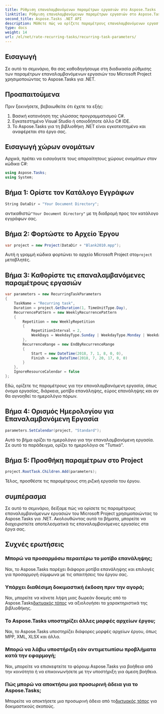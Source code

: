 ```yaml
---
title: Ρύθμιση επαναλαμβανόμενων παραμέτρων εργασιών στο Aspose.Tasks
linktitle: Ρύθμιση επαναλαμβανόμενων παραμέτρων εργασιών στο Aspose.Tasks
second_title: Aspose.Tasks .NET API
description: Μάθετε πώς να ορίζετε παραμέτρους επαναλαμβανόμενων εργασιών στο Microsoft Project χρησιμοποιώντας το Aspose.Tasks για .NET. Ολοκληρωμένο σεμινάριο με οδηγό βήμα προς βήμα.
type: docs
weight: 14
url: /el/net/rate-recurring-tasks/recurring-task-parameters/
---
```

## Εισαγωγή
Σε αυτό το σεμινάριο, θα σας καθοδηγήσουμε στη διαδικασία ρύθμισης των παραμέτρων επαναλαμβανόμενων εργασιών του Microsoft Project χρησιμοποιώντας το Aspose.Tasks για .NET.
## Προαπαιτούμενα
Πριν ξεκινήσετε, βεβαιωθείτε ότι έχετε τα εξής:
1. Βασική κατανόηση της γλώσσας προγραμματισμού C#.
2. Εγκατεστημένο Visual Studio ή οποιοδήποτε άλλο C# IDE.
3. Το Aspose.Tasks για τη βιβλιοθήκη .NET είναι εγκατεστημένο και αναφέρεται στο έργο σας.

## Εισαγωγή χώρων ονομάτων
Αρχικά, πρέπει να εισαγάγετε τους απαραίτητους χώρους ονομάτων στον κώδικα C#:
```csharp
using Aspose.Tasks;
using System;

```
## Βήμα 1: Ορίστε τον Κατάλογο Εγγράφων
```csharp
String DataDir = "Your Document Directory";
```
 αντικαθιστώ`"Your Document Directory"` με τη διαδρομή προς τον κατάλογο εγγράφων σας.
## Βήμα 2: Φορτώστε το Αρχείο Έργου
```csharp
var project = new Project(DataDir + "Blank2010.mpp");
```
 Αυτή η γραμμή κώδικα φορτώνει το αρχείο Microsoft Project στο`project` μεταβλητές.
## Βήμα 3: Καθορίστε τις επαναλαμβανόμενες παραμέτρους εργασιών
```csharp
var parameters = new RecurringTaskParameters
{
    TaskName = "Recurring task",
    Duration = project.GetDuration(1, TimeUnitType.Day),
    RecurrencePattern = new WeeklyRecurrencePattern
    {
        Repetition = new WeeklyRepetition
        {
            RepetitionInterval = 2,
            WeekDays = WeekdayType.Sunday | WeekdayType.Monday | WeekdayType.Friday
        },
        RecurrenceRange = new EndByRecurrenceRange
        {
            Start = new DateTime(2018, 7, 1, 8, 0, 0),
            Finish = new DateTime(2018, 7, 20, 17, 0, 0)
        }
    },
    IgnoreResourceCalendar = false
};
```
Εδώ, ορίζετε τις παραμέτρους για την επαναλαμβανόμενη εργασία, όπως όνομα εργασίας, διάρκεια, μοτίβο επανάληψης, εύρος επανάληψης και αν θα αγνοηθεί το ημερολόγιο πόρων.
## Βήμα 4: Ορισμός Ημερολογίου για Επαναλαμβανόμενη Εργασία
```csharp
parameters.SetCalendar(project, "Standard");
```
Αυτό το βήμα ορίζει το ημερολόγιο για την επαναλαμβανόμενη εργασία. Σε αυτό το παράδειγμα, ορίζει το ημερολόγιο σε "Τυπικό".
## Βήμα 5: Προσθήκη παραμέτρων στο Project
```csharp
project.RootTask.Children.Add(parameters);
```
Τέλος, προσθέστε τις παραμέτρους στη ριζική εργασία του έργου.

## συμπέρασμα
Σε αυτό το σεμινάριο, δείξαμε πώς να ορίσετε τις παραμέτρους επαναλαμβανόμενων εργασιών του Microsoft Project χρησιμοποιώντας το Aspose.Tasks για .NET. Ακολουθώντας αυτά τα βήματα, μπορείτε να διαχειριστείτε αποτελεσματικά τις επαναλαμβανόμενες εργασίες στα έργα σας.
## Συχνές ερωτήσεις
### Μπορώ να προσαρμόσω περαιτέρω το μοτίβο επανάληψης;
Ναι, το Aspose.Tasks παρέχει διάφορα μοτίβα επανάληψης και επιλογές για προσαρμογή σύμφωνα με τις απαιτήσεις του έργου σας.
### Υπάρχει διαθέσιμη δοκιμαστική έκδοση πριν την αγορά;
 Ναι, μπορείτε να κάνετε λήψη μιας δωρεάν δοκιμής από το Aspose.Tasks[δικτυακός τόπος](https://purchase.aspose.com/buy) να αξιολογήσει τα χαρακτηριστικά της βιβλιοθήκης.
### Το Aspose.Tasks υποστηρίζει άλλες μορφές αρχείων έργου;
Ναι, το Aspose.Tasks υποστηρίζει διάφορες μορφές αρχείων έργου, όπως MPP, XML, XLSX και άλλα.
### Μπορώ να λάβω υποστήριξη εάν αντιμετωπίσω προβλήματα κατά την εφαρμογή;
Ναι, μπορείτε να επισκεφτείτε το φόρουμ Aspose.Tasks για βοήθεια από την κοινότητα ή να επικοινωνήσετε με την υποστήριξη για άμεση βοήθεια.
### Πώς μπορώ να αποκτήσω μια προσωρινή άδεια για το Aspose.Tasks;
 Μπορείτε να αποκτήσετε μια προσωρινή άδεια από το[δικτυακός τόπος](https://purchase.aspose.com/temporary-license/) για δοκιμαστικούς σκοπούς.